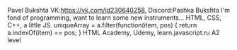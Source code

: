 Pavel Bukshta
VK:https://vk.com/id230640258, Discord:Pashka Bukshta
I'm fond of programming, want to learn some new instruments...
HTML, CSS, C++, a little JS.
uniqueArray = a.filter(function(item, pos) { 
return a.indexOf(item) == pos; 
}
HTML Academy, Udemy, learn.javascript.ru
A2 level
